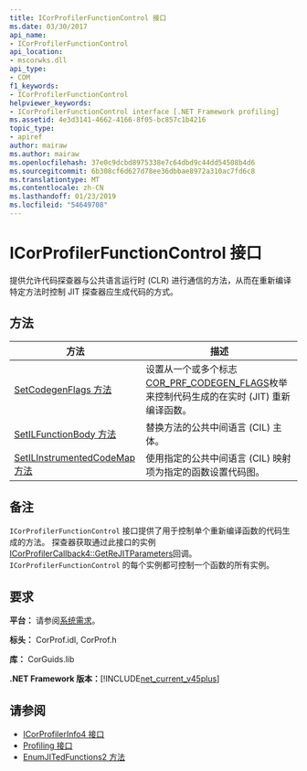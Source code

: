 ```yaml
---
title: ICorProfilerFunctionControl 接口
ms.date: 03/30/2017
api_name:
- ICorProfilerFunctionControl
api_location:
- mscorwks.dll
api_type:
- COM
f1_keywords:
- ICorProfilerFunctionControl
helpviewer_keywords:
- ICorProfilerFunctionControl interface [.NET Framework profiling]
ms.assetid: 4e3d3141-4662-4166-8f05-bc857c1b4216
topic_type:
- apiref
author: mairaw
ms.author: mairaw
ms.openlocfilehash: 37e0c9dcbd8975338e7c64dbd9c44dd54508b4d6
ms.sourcegitcommit: 6b308cf6d627d78ee36dbbae8972a310ac7fd6c8
ms.translationtype: MT
ms.contentlocale: zh-CN
ms.lasthandoff: 01/23/2019
ms.locfileid: "54649708"
---
```

# <a name="icorprofilerfunctioncontrol-interface"></a>ICorProfilerFunctionControl 接口
提供允许代码探查器与公共语言运行时 (CLR) 进行通信的方法，从而在重新编译特定方法时控制 JIT 探查器应生成代码的方式。  
  
## <a name="methods"></a>方法  
  
|方法|描述|  
|------------|-----------------|  
|[SetCodegenFlags 方法](../../../../docs/framework/unmanaged-api/profiling/icorprofilerfunctioncontrol-setcodegenflags-method.md)|设置从一个或多个标志[COR_PRF_CODEGEN_FLAGS](../../../../docs/framework/unmanaged-api/profiling/cor-prf-codegen-flags-enumeration.md)枚举来控制代码生成的在实时 (JIT) 重新编译函数。|  
|[SetILFunctionBody 方法](../../../../docs/framework/unmanaged-api/profiling/icorprofilerfunctioncontrol-setilfunctionbody-method.md)|替换方法的公共中间语言 (CIL) 主体。|  
|[SetILInstrumentedCodeMap 方法](../../../../docs/framework/unmanaged-api/profiling/icorprofilerfunctioncontrol-setilinstrumentedcodemap-method.md)|使用指定的公共中间语言 (CIL) 映射项为指定的函数设置代码图。|  
  
## <a name="remarks"></a>备注  
 `ICorProfilerFunctionControl` 接口提供了用于控制单个重新编译函数的代码生成的方法。 探查器获取通过此接口的实例[ICorProfilerCallback4::GetReJITParameters](../../../../docs/framework/unmanaged-api/profiling/icorprofilercallback4-getrejitparameters-method.md)回调。 `ICorProfilerFunctionControl` 的每个实例都可控制一个函数的所有实例。  
  
## <a name="requirements"></a>要求  
 **平台：** 请参阅[系统需求](../../../../docs/framework/get-started/system-requirements.md)。  
  
 **标头：** CorProf.idl, CorProf.h  
  
 **库：** CorGuids.lib  
  
 **.NET Framework 版本：**[!INCLUDE[net_current_v45plus](../../../../includes/net-current-v45plus-md.md)]  
  
## <a name="see-also"></a>请参阅
- [ICorProfilerInfo4 接口](../../../../docs/framework/unmanaged-api/profiling/icorprofilerinfo4-interface.md)
- [Profiling 接口](../../../../docs/framework/unmanaged-api/profiling/profiling-interfaces.md)
- [EnumJITedFunctions2 方法](../../../../docs/framework/unmanaged-api/profiling/icorprofilerinfo4-enumjitedfunctions2-method.md)
